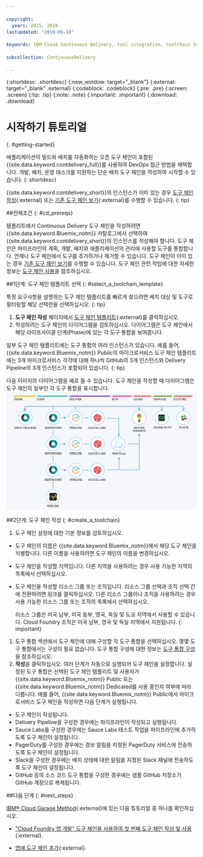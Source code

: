 ```yaml
---

copyright:
  years: 2015, 2019
lastupdated: "2019-06-18"

keywords: IBM Cloud Continuous Delivery, tool integration, toolchain template

subcollection: ContinuousDelivery

---
```


{:shortdesc: .shortdesc}
{:new_window: target="_blank"}
{:external: target="_blank" .external}
{:codeblock: .codeblock}
{:pre: .pre}
{:screen: .screen}
{:tip: .tip}
{:note: .note}
{:important: .important}
{:download: .download}


# 시작하기 튜토리얼
{: #getting-started}

애플리케이션의 빌드와 배치를 자동화하는 오픈 도구 체인이 포함된 {{site.data.keyword.contdelivery_full}}를 사용하여 DevOps 접근 방법을 채택합니다. 개발, 배치, 운영 태스크를 지원하는 단순 배치 도구 체인을 작성하여 시작할 수 있습니다. 
{: shortdesc}


{{site.data.keyword.contdelivery_short}}의 인스턴스가 이미 있는 경우 [도구 체인 작성](https://cloud.ibm.com/devops/create){:external} 또는 [기존 도구 체인 보기](https://cloud.ibm.com/devops/toolchains){:external}를 수행할 수 있습니다.
{: tip}


##전제조건
{: #cd_prereqs}

템플리트에서 Continuous Delivery 도구 체인을 작성하려면 {{site.data.keyword.Bluemix_notm}} 카탈로그에서 선택하여 {{site.data.keyword.contdelivery_short}}의 인스턴스를 작성해야 합니다. 도구 체인은 파이프라인의 계획, 개발, 배치와 애플리케이션의 관리에 사용할 도구를 통합합니다. 언제나 도구 체인에서 도구를 추가하거나 제거할 수 있습니다. 도구 체인이 이미 있는 경우 [기존 도구 체인 보기](/docs/services/ContinuousDelivery?topic=ContinuousDelivery-toolchains_getting_started#viewing_a_toolchain)를 수행할 수 있습니다. 도구 체인 관련 작업에 대한 자세한 정보는 [도구 체인 사용](/docs/ContinuousDelivery?topic=ContinuousDelivery-toolchains-using)을 참조하십시오.


##1단계: 도구 체인 템플리트 선택
{: #select_a_toolchain_template}

특정 요구사항을 설명하는 도구 체인 템플리트를 빠르게 찾으려면 배치 대상 및 도구로 필터링할 해당 선택란을 선택하십시오.
{: tip}

1. **도구 체인 작성** 페이지에서 [도구 체인 템플리트](https://cloud.ibm.com/devops/create){:external}를 클릭하십시오.
1. 작성하려는 도구 체인의 다이어그램을 검토하십시오. 다이어그램은 도구 체인에서 해당 라이프사이클 단계(Phase)에 있는 각 도구 통합을 보여줍니다.

 일부 도구 체인 템플리트에는 도구 통합의 여러 인스턴스가 있습니다. 예를 들어, {{site.data.keyword.Bluemix_notm}} Public의 마이크로서비스 도구 체인 템플리트에는 3개 마이크로서비스 각각에 대해 하나씩 GitHub의 3개 인스턴스와 Delivery Pipeline의 3개 인스턴스가 포함되어 있습니다.
 {: tip}

 다음 이미지의 다이어그램을 예로 들 수 있습니다. 도구 체인을 작성할 때 다이어그램은 도구 체인의 일부인 각 도구 통합을 표시합니다.
![Toolchain_diagram](images/toolchain_diagram2.png)
 
##2단계: 도구 체인 작성 
{: #create_a_toolchain}
 
1. 도구 체인 설정에 대한 기본 정보를 검토하십시오.

 * 도구 체인의 이름은 {{site.data.keyword.Bluemix_notm}}에서 해당 도구 체인을 식별합니다. 다른 이름을 사용하려면 도구 체인의 이름을 변경하십시오.
 * 도구 체인을 작성할 지역입니다. 다른 지역을 사용하려는 경우 사용 가능한 지역의 목록에서 선택하십시오.
 * 도구 체인을 작성할 리소스 그룹 또는 조직입니다. 리소스 그룹 선택과 조직 선택 간에 전환하려면 링크를 클릭하십시오. 다른 리소스 그룹이나 조직을 사용하려는 경우 사용 가능한 리소스 그룹 또는 조직의 목록에서 선택하십시오.
 
   리소스 그룹은 미국 남부, 미국 동부, 영국, 독일 및 도쿄 지역에서 사용할 수 있습니다. Cloud Foundry 조직은 미국 남부, 영국 및 독일 지역에서 지원됩니다.
   {: important}
 
1. 도구 통합 섹션에서 도구 체인에 대해 구성할 각 도구 통합을 선택하십시오. 몇몇 도구 통합에서는 구성이 필요 없습니다. 도구 통합 구성에 대한 정보는 [도구 통합 구성](/docs/services/ContinuousDelivery?topic=ContinuousDelivery-integrations)을 참조하십시오.
1. **작성**을 클릭하십시오. 여러 단계가 자동으로 실행되어 도구 체인을 설정합니다. 설정된 도구 통합은 선택된 도구 체인 템플리트 및 사용자가 {{site.data.keyword.Bluemix_notm}} Public 또는 {{site.data.keyword.Bluemix_notm}} Dedicated를 사용 중인지 여부에 따라 다릅니다. 예를 들어, {{site.data.keyword.Bluemix_notm}} Public에서 마이크로서비스 도구 체인을 작성하면 다음 단계가 실행됩니다.

 * 도구 체인이 작성됩니다.
 * Delivery Pipeline을 구성한 경우에는 파이프라인이 작성되고 실행됩니다.
 * Sauce Labs를 구성한 경우에는 Sauce Labs 테스트 작업을 파이프라인에 추가하도록 도구 체인이 설정됩니다.
 * PagerDuty를 구성한 경우에는 경보 알림을 지정된 PagerDuty 서비스에 전송하도록 도구 체인이 설정됩니다.
 * Slack을 구성한 경우에는 배치 상태에 대한 알림을 지정된 Slack 채널에 전송하도록 도구 체인이 설정됩니다.
 * GitHub 등의 소스 코드 도구 통합을 구성한 경우에는 샘플 GitHub 저장소가 GitHub 계정으로 복제됩니다.

##다음 단계
{: #next_steps}

[IBM&reg; Cloud Garage Method](https://www.ibm.com/cloud/garage){:external}에 있는 다음 튜토리얼 중 하나를 확인하십시오.

  * ["Cloud Foundry 앱 개발" 도구 체인을 사용하여 첫 번째 도구 체인 작성 및 사용](https://www.ibm.com/cloud/garage/tutorials/introduce-develop-cloud-foundry-app-toolchain){:external}.

  * [앱에 도구 체인 추가](https://www.ibm.com/cloud/garage/tutorials/add-a-toolchain-to-an-app?task=2){:external}.
